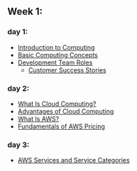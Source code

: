 ## Week 1:
### day 1:
*  [Introduction to Computing](https://emergingtalent.contentcontroller.com/ScormEngineInterface/dispatch/lti/ltiDispatch.html?studentId=2aa643bb-5073-42de-9b9d-4359dc41ca51&studentName&redirectOnExitUrl=https%3A%2F%2Fawsrestart.instructure.com%2Fcourses%2F3462%2Fmodules&config=%7B%22dispatchVersion%22%3A%221%22%2C%22contentUrl%22%3A%22https%3A%2F%2Femergingtalent.contentcontroller.com%2Fapi%2Flaunch%2Fbundle%2Fcontent%2F32294%2FVKSxLH8kmbJBoJ7nsNFXsZW4npxj%3Flticlaimssecret%3DP9kThktBOtZJ4zpfL9Nf9sYOY75y%26learnerid%3DLEARNER_ID%26fname%3DLEARNER_FNAME%26lname%3DLEARNER_LNAME%26pipeurl%3DPIPE_URL%26redirecturl%3DREDIRECT_URL_REGISTRATION_ARGUMENT%22%2C%22dispatchRoot%22%3A%22https%3A%2F%2Femergingtalent.contentcontroller.com%2FScormEngineInterface%2Fdispatch%2F%22%2C%22preLaunchConfigurationUrl%22%3A%22https%3A%2F%2Femergingtalent.contentcontroller.com%2Fapi%2Flaunch%2Fconfig%2Fbundle%2Fcontent%2F32294%2FVKSxLH8kmbJBoJ7nsNFXsZW4npxj%22%7D&ltiOutcomeUrl=https%3A%2F%2Femergingtalent.contentcontroller.com%2FScormEngineInterface%2Fdispatch%2FDispatchRequest.jsp%3FmethodName%3DAssignmentandGradeServices%26tenant%3Dece7f9a0-2968-4539-8cd5-a96240ba1448%26ltiOutcomeInfo%3D7b8b47b1-359f-439a-8037-b031546f2337%26score%3D_SCORE_%26ltiState%3D_STATE_)
*  [Basic Computing Concepts](https://emergingtalent.contentcontroller.com/ScormEngineInterface/dispatch/lti/ltiDispatch.html?studentId=2aa643bb-5073-42de-9b9d-4359dc41ca51&studentName&redirectOnExitUrl=https%3A%2F%2Fawsrestart.instructure.com%2Fcourses%2F3462%2Fmodules&config=%7B%22dispatchVersion%22%3A%221%22%2C%22contentUrl%22%3A%22https%3A%2F%2Femergingtalent.contentcontroller.com%2Fapi%2Flaunch%2Fbundle%2Fcontent%2F32290%2FRlAhRrsddg8045xL-J2t1NlTBafV%3Flticlaimssecret%3DyJBJf3pCv-3IZQ1RGOjVY9UC2zsW%26learnerid%3DLEARNER_ID%26fname%3DLEARNER_FNAME%26lname%3DLEARNER_LNAME%26pipeurl%3DPIPE_URL%26redirecturl%3DREDIRECT_URL_REGISTRATION_ARGUMENT%22%2C%22dispatchRoot%22%3A%22https%3A%2F%2Femergingtalent.contentcontroller.com%2FScormEngineInterface%2Fdispatch%2F%22%2C%22preLaunchConfigurationUrl%22%3A%22https%3A%2F%2Femergingtalent.contentcontroller.com%2Fapi%2Flaunch%2Fconfig%2Fbundle%2Fcontent%2F32290%2FRlAhRrsddg8045xL-J2t1NlTBafV%22%7D&ltiOutcomeUrl=https%3A%2F%2Femergingtalent.contentcontroller.com%2FScormEngineInterface%2Fdispatch%2FDispatchRequest.jsp%3FmethodName%3DAssignmentandGradeServices%26tenant%3Dece7f9a0-2968-4539-8cd5-a96240ba1448%26ltiOutcomeInfo%3D85848ff3-7ee7-4286-985e-93c89035b33e%26score%3D_SCORE_%26ltiState%3D_STATE_)
*  [Development Team Roles](https://emergingtalent.contentcontroller.com/ScormEngineInterface/dispatch/lti/ltiDispatch.html?studentId=2aa643bb-5073-42de-9b9d-4359dc41ca51&studentName&redirectOnExitUrl=https%3A%2F%2Fawsrestart.instructure.com%2Fcourses%2F3462%2Fmodules&config=%7B%22dispatchVersion%22%3A%221%22%2C%22contentUrl%22%3A%22https%3A%2F%2Femergingtalent.contentcontroller.com%2Fapi%2Flaunch%2Fbundle%2Fcontent%2F32292%2Ff30ZRAElQ-hsH9PHPPWNB_2nXvGx%3Flticlaimssecret%3DjtDpz8_bSBLRgbSUIy_2McMwD3Hi%26learnerid%3DLEARNER_ID%26fname%3DLEARNER_FNAME%26lname%3DLEARNER_LNAME%26pipeurl%3DPIPE_URL%26redirecturl%3DREDIRECT_URL_REGISTRATION_ARGUMENT%22%2C%22dispatchRoot%22%3A%22https%3A%2F%2Femergingtalent.contentcontroller.com%2FScormEngineInterface%2Fdispatch%2F%22%2C%22preLaunchConfigurationUrl%22%3A%22https%3A%2F%2Femergingtalent.contentcontroller.com%2Fapi%2Flaunch%2Fconfig%2Fbundle%2Fcontent%2F32292%2Ff30ZRAElQ-hsH9PHPPWNB_2nXvGx%22%7D&ltiOutcomeUrl=https%3A%2F%2Femergingtalent.contentcontroller.com%2FScormEngineInterface%2Fdispatch%2FDispatchRequest.jsp%3FmethodName%3DAssignmentandGradeServices%26tenant%3Dece7f9a0-2968-4539-8cd5-a96240ba1448%26ltiOutcomeInfo%3D15513e18-b413-4055-87ad-bc6e0b7cf46f%26score%3D_SCORE_%26ltiState%3D_STATE_)
   +  [Customer Success Stories](https://aws.amazon.com/solutions/case-studies/?customer-references-cards.sort-by=item.additionalFields.sortDate&customer-references-cards.sort-order=desc&awsf.customer-references-location=*all&awsf.customer-references-industry=*all&awsf.customer-references-use-case=*all&awsf.language=language%23english&awsm.page-customer-references-cards=28)

### day 2:
*  [What Is Cloud Computing?](https://emergingtalent.contentcontroller.com/ScormEngineInterface/dispatch/lti/ltiDispatch.html?studentId=2aa643bb-5073-42de-9b9d-4359dc41ca51&studentName&redirectOnExitUrl=https%3A%2F%2Fawsrestart.instructure.com%2Fcourses%2F3462%2Fmodules&config=%7B%22dispatchVersion%22%3A%221%22%2C%22contentUrl%22%3A%22https%3A%2F%2Femergingtalent.contentcontroller.com%2Fapi%2Flaunch%2Fbundle%2Fcontent%2F32298%2FmY6gbHRXXzvtVFE8osqL3aTNEkl9%3Flticlaimssecret%3D4y66gkKYePqN6aLfzWOMtWM8VhCD%26learnerid%3DLEARNER_ID%26fname%3DLEARNER_FNAME%26lname%3DLEARNER_LNAME%26pipeurl%3DPIPE_URL%26redirecturl%3DREDIRECT_URL_REGISTRATION_ARGUMENT%22%2C%22dispatchRoot%22%3A%22https%3A%2F%2Femergingtalent.contentcontroller.com%2FScormEngineInterface%2Fdispatch%2F%22%2C%22preLaunchConfigurationUrl%22%3A%22https%3A%2F%2Femergingtalent.contentcontroller.com%2Fapi%2Flaunch%2Fconfig%2Fbundle%2Fcontent%2F32298%2FmY6gbHRXXzvtVFE8osqL3aTNEkl9%22%7D&ltiOutcomeUrl=https%3A%2F%2Femergingtalent.contentcontroller.com%2FScormEngineInterface%2Fdispatch%2FDispatchRequest.jsp%3FmethodName%3DAssignmentandGradeServices%26tenant%3Dece7f9a0-2968-4539-8cd5-a96240ba1448%26ltiOutcomeInfo%3D4f3855b8-ac76-4924-8289-2192a4ae137a%26score%3D_SCORE_%26ltiState%3D_STATE_)
*  [Advantages of Cloud Computing](https://emergingtalent.contentcontroller.com/ScormEngineInterface/dispatch/lti/ltiDispatch.html?studentId=2aa643bb-5073-42de-9b9d-4359dc41ca51&studentName&redirectOnExitUrl=https%3A%2F%2Fawsrestart.instructure.com%2Fcourses%2F3462%2Fmodules&config=%7B%22dispatchVersion%22%3A%221%22%2C%22contentUrl%22%3A%22https%3A%2F%2Femergingtalent.contentcontroller.com%2Fapi%2Flaunch%2Fbundle%2Fcontent%2F32287%2FGI2apSJEyXiaw-8BY1dDvj4-HqQu%3Flticlaimssecret%3DDch4hbASjLv6BFwBU5tamK10KseN%26learnerid%3DLEARNER_ID%26fname%3DLEARNER_FNAME%26lname%3DLEARNER_LNAME%26pipeurl%3DPIPE_URL%26redirecturl%3DREDIRECT_URL_REGISTRATION_ARGUMENT%22%2C%22dispatchRoot%22%3A%22https%3A%2F%2Femergingtalent.contentcontroller.com%2FScormEngineInterface%2Fdispatch%2F%22%2C%22preLaunchConfigurationUrl%22%3A%22https%3A%2F%2Femergingtalent.contentcontroller.com%2Fapi%2Flaunch%2Fconfig%2Fbundle%2Fcontent%2F32287%2FGI2apSJEyXiaw-8BY1dDvj4-HqQu%22%7D&ltiOutcomeUrl=https%3A%2F%2Femergingtalent.contentcontroller.com%2FScormEngineInterface%2Fdispatch%2FDispatchRequest.jsp%3FmethodName%3DAssignmentandGradeServices%26tenant%3Dece7f9a0-2968-4539-8cd5-a96240ba1448%26ltiOutcomeInfo%3Ddc25a76e-fce8-4795-ace1-16c498bac92c%26score%3D_SCORE_%26ltiState%3D_STATE_)
*  [What Is AWS?](https://emergingtalent.contentcontroller.com/ScormEngineInterface/dispatch/lti/ltiDispatch.html?studentId=2aa643bb-5073-42de-9b9d-4359dc41ca51&studentName&redirectOnExitUrl=https%3A%2F%2Fawsrestart.instructure.com%2Fcourses%2F3462%2Fmodules&config=%7B%22dispatchVersion%22%3A%221%22%2C%22contentUrl%22%3A%22https%3A%2F%2Femergingtalent.contentcontroller.com%2Fapi%2Flaunch%2Fbundle%2Fcontent%2F32297%2FCShicXef64mCUEIwAyxGbfloPadu%3Flticlaimssecret%3DZBqOAEBsacduuFgTT7jneXnTqUWN%26learnerid%3DLEARNER_ID%26fname%3DLEARNER_FNAME%26lname%3DLEARNER_LNAME%26pipeurl%3DPIPE_URL%26redirecturl%3DREDIRECT_URL_REGISTRATION_ARGUMENT%22%2C%22dispatchRoot%22%3A%22https%3A%2F%2Femergingtalent.contentcontroller.com%2FScormEngineInterface%2Fdispatch%2F%22%2C%22preLaunchConfigurationUrl%22%3A%22https%3A%2F%2Femergingtalent.contentcontroller.com%2Fapi%2Flaunch%2Fconfig%2Fbundle%2Fcontent%2F32297%2FCShicXef64mCUEIwAyxGbfloPadu%22%7D&ltiOutcomeUrl=https%3A%2F%2Femergingtalent.contentcontroller.com%2FScormEngineInterface%2Fdispatch%2FDispatchRequest.jsp%3FmethodName%3DAssignmentandGradeServices%26tenant%3Dece7f9a0-2968-4539-8cd5-a96240ba1448%26ltiOutcomeInfo%3Df9d0322f-c68d-48b6-b187-24b5bf9d95a6%26score%3D_SCORE_%26ltiState%3D_STATE_)
*  [Fundamentals of AWS Pricing](https://emergingtalent.contentcontroller.com/ScormEngineInterface/dispatch/lti/ltiDispatch.html?studentId=2aa643bb-5073-42de-9b9d-4359dc41ca51&studentName&redirectOnExitUrl=https%3A%2F%2Fawsrestart.instructure.com%2Fcourses%2F3462%2Fmodules&config=%7B%22dispatchVersion%22%3A%221%22%2C%22contentUrl%22%3A%22https%3A%2F%2Femergingtalent.contentcontroller.com%2Fapi%2Flaunch%2Fbundle%2Fcontent%2F32293%2Fs6rSHsMydM9DRT1miTYkyx3Uev9G%3Flticlaimssecret%3DxsCw2Xb23cZfuBgMPoNpEJ50Cxjx%26learnerid%3DLEARNER_ID%26fname%3DLEARNER_FNAME%26lname%3DLEARNER_LNAME%26pipeurl%3DPIPE_URL%26redirecturl%3DREDIRECT_URL_REGISTRATION_ARGUMENT%22%2C%22dispatchRoot%22%3A%22https%3A%2F%2Femergingtalent.contentcontroller.com%2FScormEngineInterface%2Fdispatch%2F%22%2C%22preLaunchConfigurationUrl%22%3A%22https%3A%2F%2Femergingtalent.contentcontroller.com%2Fapi%2Flaunch%2Fconfig%2Fbundle%2Fcontent%2F32293%2Fs6rSHsMydM9DRT1miTYkyx3Uev9G%22%7D&ltiOutcomeUrl=https%3A%2F%2Femergingtalent.contentcontroller.com%2FScormEngineInterface%2Fdispatch%2FDispatchRequest.jsp%3FmethodName%3DAssignmentandGradeServices%26tenant%3Dece7f9a0-2968-4539-8cd5-a96240ba1448%26ltiOutcomeInfo%3Dcc0e5d96-a96f-49fb-91fa-6e1699b63332%26score%3D_SCORE_%26ltiState%3D_STATE_)

### day 3:
*  [AWS Services and Service Categories](https://emergingtalent.contentcontroller.com/ScormEngineInterface/dispatch/lti/ltiDispatch.html?studentId=2aa643bb-5073-42de-9b9d-4359dc41ca51&studentName&redirectOnExitUrl=https%3A%2F%2Fawsrestart.instructure.com%2Fcourses%2F3462%2Fmodules&config=%7B%22dispatchVersion%22%3A%221%22%2C%22contentUrl%22%3A%22https%3A%2F%2Femergingtalent.contentcontroller.com%2Fapi%2Flaunch%2Fbundle%2Fcontent%2F32295%2FoBHi_KmLdA5_Jjw-NYSmsQPfv0p8%3Flticlaimssecret%3DtAVJNphuvhVgrt_Y7KtIR3s_E7Nj%26learnerid%3DLEARNER_ID%26fname%3DLEARNER_FNAME%26lname%3DLEARNER_LNAME%26pipeurl%3DPIPE_URL%26redirecturl%3DREDIRECT_URL_REGISTRATION_ARGUMENT%22%2C%22dispatchRoot%22%3A%22https%3A%2F%2Femergingtalent.contentcontroller.com%2FScormEngineInterface%2Fdispatch%2F%22%2C%22preLaunchConfigurationUrl%22%3A%22https%3A%2F%2Femergingtalent.contentcontroller.com%2Fapi%2Flaunch%2Fconfig%2Fbundle%2Fcontent%2F32295%2FoBHi_KmLdA5_Jjw-NYSmsQPfv0p8%22%7D&ltiOutcomeUrl=https%3A%2F%2Femergingtalent.contentcontroller.com%2FScormEngineInterface%2Fdispatch%2FDispatchRequest.jsp%3FmethodName%3DAssignmentandGradeServices%26tenant%3Dece7f9a0-2968-4539-8cd5-a96240ba1448%26ltiOutcomeInfo%3Dbbf04169-a044-40c0-8f42-6979a29c249b%26score%3D_SCORE_%26ltiState%3D_STATE_)


